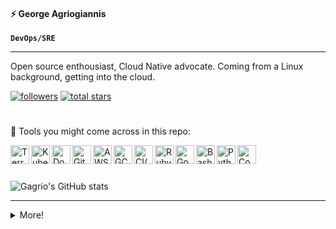 #### ⚡ George Agriogiannis
**`DevOps/SRE`**

---

Open source enthousiast, Cloud Native advocate.
Coming from a Linux background, getting into the cloud.

<p align="left">

<a href="https://github.com/Gagrio?tab=followers">
<img alt="followers" title="Follow me on Github" src="https://custom-icon-badges.demolab.com/github/followers/Gagrio?color=236ad3&labelColor=1155ba&style=for-the-badge&logo=person-add&label=Follow&logoColor=white"/></a>
<a href="https://github.com/Gagrio?tab=repositories&sort=stargazers">
<img alt="total stars" title="Total stars on GitHub" src="https://custom-icon-badges.demolab.com/github/stars/Gagrio?color=55960c&style=for-the-badge&labelColor=488207&logo=star"/></a>

</p>

#

:rocket: Tools you might come across in this repo: 

<img align="left" alt="Terraform" width="30px" src="https://img.icons8.com/fluency/344/terraform.png" />
<img align="left" alt="Kubernetes" width="30px" src="https://img.icons8.com/color/344/kubernetes.png" />
<img align="left" alt="Docker" width="30px" src="https://img.icons8.com/color/452/docker.png" />
<img align="left" alt="Git" width="30px" src="https://img.icons8.com/color/344/git.png" />
<img align="left" alt="AWS" width="30px" src="https://img.icons8.com/color/344/amazon-web-services.png" />
<img align="left" alt="GCP" width="30px" src="https://img.icons8.com/color/344/google-cloud.png" />
<img align="left" alt="CI/CD" width="30px" src="https://img.icons8.com/color/344/travis-ci.png" />
<img align="left" alt="Ruby" width="30px" src="https://img.icons8.com/fluency/452/ruby-gemstone.png" />
<img align="left" alt="Go" width="30px" src="https://img.icons8.com/color/452/golang.png" />
<img align="left" alt="Bash" width="30px" src="https://img.icons8.com/color/452/bash.png" />
<img align="left" alt="Python" width="30px" src="https://img.icons8.com/fluency/452/python.png" />
<img align="left" alt="Console" width="30px" src="https://img.icons8.com/color/452/console.png" />
<br />

#

![Gagrio's GitHub stats](https://github-readme-stats.vercel.app/api?username=Gagrio&show_icons=true&theme=radical)

---

<details><summary>More!</summary>
<p>

##### About me:

```ruby
puts "Hello World!"
```
- Working in IT since 2012
- Held many different positions, but mostly working with Linux
- Decided to jump on the Cloud hype wagon and did not regret, even if the upskill is tremendus.
- Currently found new passion in containers and orchestration
- Everything should be automated!
- Terraform is the way!
- GitOps is the future today!

</p>
</details>

<!--
**Gagrio/Gagrio** is a ✨ _special_ ✨ repository because its `README.md` (this file) appears on your GitHub profile.

Here are some ideas to get you started:

- 🔭 I’m currently working on ...
- 🌱 I’m currently learning ...
- 👯 I’m looking to collaborate on ...
- 🤔 I’m looking for help with ...
- 💬 Ask me about ...
- 📫 How to reach me: ...
- 😄 Pronouns: ...
- ⚡ Fun fact: ...
-->
